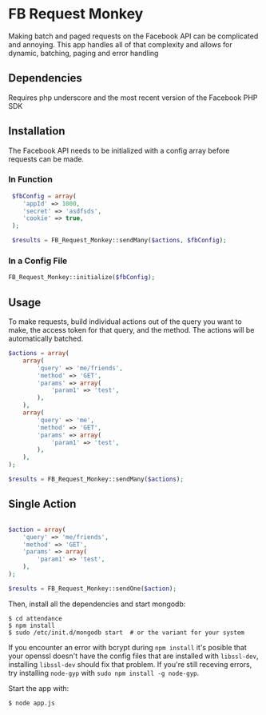 # FB Request Monkey

Making batch and paged requests on the Facebook API can be complicated and annoying.  This app handles all of that complexity and allows
for dynamic, batching, paging and error handling

## Dependencies

Requires php underscore and the most recent version of the Facebook PHP SDK

## Installation

The Facebook API needs to be initialized with a config array before requests can be made.
	
### In Function
```php
 $fbConfig = array(
 	'appId' => 1000,
 	'secret' => 'asdfsds',
 	'cookie' => true,	
 );

 $results = FB_Request_Monkey::sendMany($actions, $fbConfig);
 ```
    
### In a Config File
```php	
FB_Request_Monkey::initialize($fbConfig);
```

## Usage

To make requests, build individual actions out of the query you want to make, the access token for that query, and the method.  The actions will be automatically batched.

```php
$actions = array(
	array(
		'query' => 'me/friends',
		'method' => 'GET',
		'params' => array(
			'param1' => 'test',
		),
	),
	array(
		'query' => 'me',
		'method' => 'GET',
		'params' => array(
			'param1' => 'test',
		),
	),
);

$results = FB_Request_Monkey::sendMany($actions);
```

## Single Action
```php

$action = array(
	'query' => 'me/friends',
	'method' => 'GET',
	'params' => array(
		'param1' => 'test',
	),
);

$results = FB_Request_Monkey::sendOne($action);
```



Then, install all the dependencies and start mongodb:

    $ cd attendance
    $ npm install
    $ sudo /etc/init.d/mongodb start  # or the variant for your system

If you encounter an error with bcrypt during `npm install` it's posible that
your openssl doesn't have the config files that are installed with 
`libssl-dev`, installing `libssl-dev` should fix that problem. If you're still
receving errors, try installing `node-gyp` with `sudo npm install -g node-gyp`.


Start the app with:

    $ node app.js